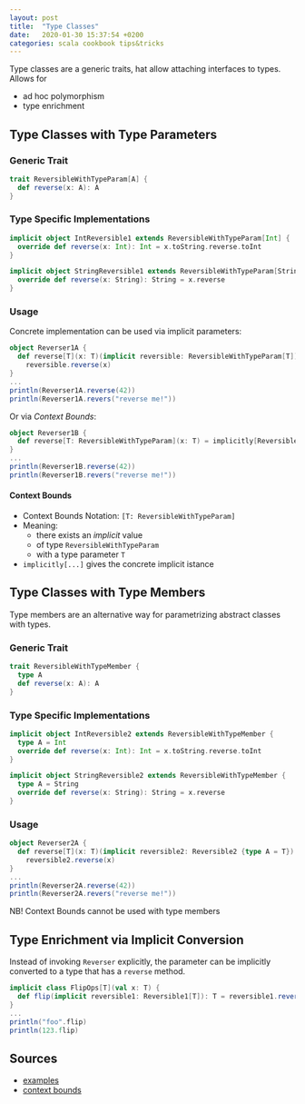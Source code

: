 ```yaml
---
layout: post
title:  "Type Classes"
date:   2020-01-30 15:37:54 +0200
categories: scala cookbook tips&tricks
---
```


Type classes are a generic traits, hat allow attaching interfaces to types. Allows for

- ad hoc polymorphism
- type enrichment

## Type Classes with Type Parameters

### Generic Trait

```scala
trait ReversibleWithTypeParam[A] {
  def reverse(x: A): A
}
```

### Type Specific Implementations

```scala
implicit object IntReversible1 extends ReversibleWithTypeParam[Int] {
  override def reverse(x: Int): Int = x.toString.reverse.toInt
}

implicit object StringReversible1 extends ReversibleWithTypeParam[String] {
  override def reverse(x: String): String = x.reverse
}
```

### Usage

Concrete implementation can be used via implicit parameters:

```scala
object Reverser1A {
  def reverse[T](x: T)(implicit reversible: ReversibleWithTypeParam[T]): T =
    reversible.reverse(x)
}
...
println(Reverser1A.reverse(42))
println(Reverser1A.revers("reverse me!"))
```

Or via _Context Bounds_:

```scala
object Reverser1B {
  def reverse[T: ReversibleWithTypeParam](x: T) = implicitly[ReversibleWithTypeParam[T]].reverse(x)
}
...
println(Reverser1B.reverse(42))
println(Reverser1B.revers("reverse me!"))
```

#### Context Bounds

- Context Bounds Notation: `[T: ReversibleWithTypeParam]`
- Meaning:
  - there exists an _implicit_ value
  - of type `ReversibleWithTypeParam`
  - with a type parameter `T`
- `implicitly[...]` gives the concrete implicit istance

## Type Classes with Type Members

Type members are an alternative way for parametrizing abstract classes with types.

### Generic Trait

```scala
trait ReversibleWithTypeMember {
  type A
  def reverse(x: A): A
}
```

### Type Specific Implementations

```scala
implicit object IntReversible2 extends ReversibleWithTypeMember {
  type A = Int
  override def reverse(x: Int): Int = x.toString.reverse.toInt
}

implicit object StringReversible2 extends ReversibleWithTypeMember {
  type A = String
  override def reverse(x: String): String = x.reverse
}

```

### Usage

```scala
object Reverser2A {
  def reverse[T](x: T)(implicit reversible2: Reversible2 {type A = T}): T =
    reversible2.reverse(x)
}
...
println(Reverser2A.reverse(42))
println(Reverser2A.revers("reverse me!"))
```

NB! Context Bounds cannot be used with type members

## Type Enrichment via Implicit Conversion

Instead of invoking `Reverser` explicitly, the parameter can be implicitly converted to a type that has a `reverse` method.

```scala
implicit class FlipOps[T](val x: T) {
  def flip(implicit reversible1: Reversible1[T]): T = reversible1.reverse(x)
}
...
println("foo".flip)
println(123.flip)
```

## Sources

- [examples](https://www.geekabyte.io/2017/12/common-forms-of-type-class-pattern-in.html)
- [context bounds](https://docs.scala-lang.org/tutorials/FAQ/context-bounds.html)
